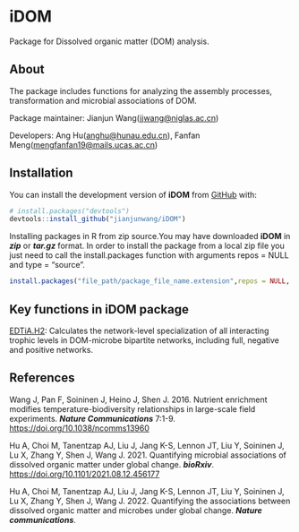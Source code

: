 
<!-- README.md is generated from README.Rmd. Please edit that file -->

# iDOM

Package for Dissolved organic matter (DOM) analysis.

## About

The package includes functions for analyzing the assembly processes,
transformation and microbial associations of DOM.

Package maintainer: Jianjun Wang(<jjwang@niglas.ac.cn>)

Developers: Ang Hu(<anghu@hunau.edu.cn>), Fanfan
Meng(<mengfanfan19@mails.ucas.ac.cn>)

## Installation

You can install the development version of **iDOM** from
[GitHub](https://github.com/) with:

``` r
# install.packages("devtools")
devtools::install_github("jianjunwang/iDOM")
```

Installing packages in R from zip source.You may have downloaded
**iDOM** in ***zip*** or ***tar.gz*** format. In order to install the
package from a local zip file you just need to call the install.packages
function with arguments repos = NULL and type = “source”.

``` r
install.packages("file_path/package_file_name.extension",repos = NULL, type = "source")
```

## Key functions in iDOM package

[EDTiA.H2](https://doi.org/10.1101/2021.08.12.456177): Calculates the
network-level specialization of all interacting trophic levels in
DOM-microbe bipartite networks, including full, negative and positive
networks.

## References

Wang J, Pan F, Soininen J, Heino J, Shen J. 2016. Nutrient enrichment
modifies temperature-biodiversity relationships in large-scale field
experiments. ***Nature Communications*** 7:1-9.
<https://doi.org/10.1038/ncomms13960>

Hu A, Choi M, Tanentzap AJ, Liu J, Jang K-S, Lennon JT, Liu Y, Soininen
J, Lu X, Zhang Y, Shen J, Wang J. 2021. Quantifying microbial
associations of dissolved organic matter under global change.
***bioRxiv***. <https://doi.org/10.1101/2021.08.12.456177>

Hu A, Choi M, Tanentzap AJ, Liu J, Jang K-S, Lennon JT, Liu Y, Soininen
J, Lu X, Zhang Y, Shen J, Wang J. 2022. Quantifying the associations
between dissolved organic matter and microbes under global change.
***Nature communications***.
